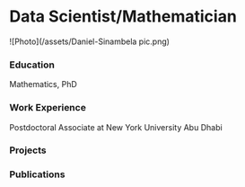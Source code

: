 # Data Scientist/Mathematician
![Photo](/assets/Daniel-Sinambela pic.png)

### Education
Mathematics, PhD

### Work Experience
Postdoctoral Associate at New York University Abu Dhabi

### Projects

### Publications
